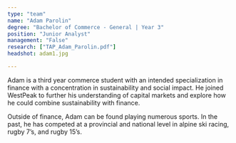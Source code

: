 ```yaml
---
type: "team"
name: "Adam Parolin"
degree: "Bachelor of Commerce - General | Year 3"
position: "Junior Analyst"
management: "False"
research: ["TAP_Adam_Parolin.pdf"]
headshot: adam1.jpg

---
```


Adam is a third year commerce student with an intended specialization in finance with a concentration in sustainability and social impact. He joined WestPeak to further his understanding of capital markets and explore how he could combine sustainability with finance.

Outside of finance, Adam can be found playing numerous sports. In the past, he has competed at a provincial and national level in alpine ski racing, rugby 7’s, and rugby 15’s.